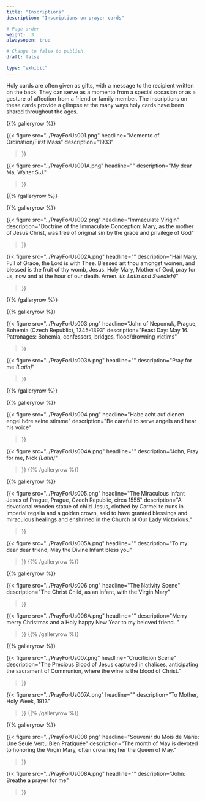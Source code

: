 ```yaml
---
title: "Inscriptions"
description: "Inscriptions on prayer cards"

# Page order
weight:  3
alwaysopen: true

# Change to false to publish.
draft: false

type: "exhibit"
---
```

Holy cards are often given as gifts, with a message to the recipient written on the back. They can serve as a momento from a special occasion or as a gesture of affection from a friend or family member. The inscriptions on these cards provide a glimpse at the many ways holy cards have been shared throughout the ages.

{{% galleryrow %}}

{{< figure src="../PrayForUs001.png"
           headline="Memento of Ordination/First Mass"
           description="1933"
>}}

{{< figure src="../PrayForUs001A.png"
           headline=""
           description="My dear Ma, Walter S.J."
>}}

{{% /galleryrow %}}

{{% galleryrow %}}

{{< figure src="../PrayForUs002.png"
           headline="Immaculate Virigin"
           description="Doctrine of the Immaculate Conception: Mary, as the mother of Jesus Christ, was free of original sin by the grace and privilege of God"
>}}

{{< figure src="../PrayForUs002A.png"
           headline=""
           description="Hail Mary, Full of Grace, the Lord is with Thee. Blessed art thou amongst women, and blessed is the fruit of thy womb, Jesus. Holy Mary, Mother of God, pray for us, now and at the hour of our death. Amen. *(In Latin and Swedish)*"
>}}

{{% /galleryrow %}}

{{% galleryrow %}}

{{< figure src="../PrayForUs003.png"
           headline="John of Nepomuk, Prague, Bohemia (Czech Republic), 1345-1393"
           description="Feast Day: May 16. Patronages: Bohemia, confessors, bridges, flood/drowning victims"
>}}

{{< figure src="../PrayForUs003A.png"
           headline=""
           description="Pray for me *(Latin)*"
>}}

{{% /galleryrow %}}

{{% galleryrow %}}

{{< figure src="../PrayForUs004.png"
           headline="Habe acht auf dienen engel höre seine stimme"
           description="Be careful to serve angels and hear his voice"
>}}

{{< figure src="../PrayForUs004A.png"
           headline=""
           description="John, Pray for me, Nick *(Latin)*"
>}}
{{% /galleryrow %}}

{{% galleryrow %}}

{{< figure src="../PrayForUs005.png"
           headline="The Miraculous Infant Jesus of Prague, Prague, Czech Republic, circa 1555"
           description="A devotional wooden statue of child Jesus, clothed by Carmelite nuns in imperial regalia and a golden crown, said to have granted blessings and miraculous healings and enshrined in the Church of Our Lady Victorious."
>}}

{{< figure src="../PrayForUs005A.png"
           headline=""
           description="To my dear dear friend, May the Divine Infant bless you"
>}}
{{% /galleryrow %}}

{{% galleryrow %}}

{{< figure src="../PrayForUs006.png"
           headline="The Nativity Scene"
           description="The Christ Child, as an infant, with the Virgin Mary"
>}}

{{< figure src="../PrayForUs006A.png"
           headline=""
           description="Merry merry Christmas and a Holy happy New Year to my beloved friend. "
>}}
{{% /galleryrow %}}

{{% galleryrow %}}

{{< figure src="../PrayForUs007.png"
           headline="Crucifixion Scene"
           description="The Precious Blood of Jesus captured in chalices, anticipating the sacrament of Communion, where the wine is the blood of Christ."
>}}

{{< figure src="../PrayForUs007A.png"
           headline=""
           description="To Mother, Holy Week, 1913"
>}}
{{% /galleryrow %}}

{{% galleryrow %}}

{{< figure src="../PrayForUs008.png"
           headline="Souvenir du Mois de Marie: Une Seule Vertu Bien Pratiquée"
           description="The month of May is devoted to honoring the Virgin Mary, often crowning her the Queen of May."
>}}

{{< figure src="../PrayForUs008A.png"
           headline=""
           description="John: Breathe a prayer for me"
>}}
